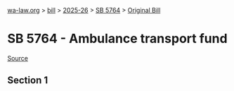 [wa-law.org](/) > [bill](/bill/) > [2025-26](/bill/2025-26/) > [SB 5764](/bill/2025-26/sb/5764/) > [Original Bill](/bill/2025-26/sb/5764/1/)

# SB 5764 - Ambulance transport fund

[Source](http://lawfilesext.leg.wa.gov/biennium/2025-26/Pdf/Bills/Senate%20Bills/5764.pdf)

## Section 1
